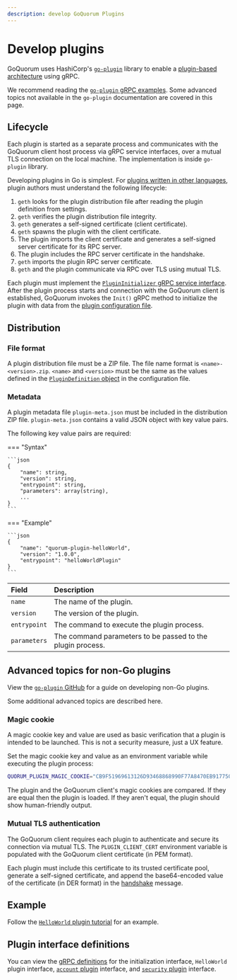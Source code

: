 ```yaml
---
description: develop GoQuorum Plugins
---
```


# Develop plugins

GoQuorum uses HashiCorp's [`go-plugin`](https://github.com/hashicorp/go-plugin) library to enable a [plugin-based
architecture](../Concepts/Plugins.md) using gRPC.

We recommend reading the [`go-plugin` gRPC examples](https://github.com/hashicorp/go-plugin/tree/master/examples/grpc).
Some advanced topics not available in the `go-plugin` documentation are covered in this page.

## Lifecycle

Each plugin is started as a separate process and communicates with the GoQuorum client host process via gRPC service
interfaces, over a mutual TLS connection on the local machine.
The implementation is inside `go-plugin` library.

Developing plugins in Go is simplest.
For [plugins written in other languages](#advanced-topics-for-non-go-plugins), plugin authors must understand the
following lifecycle:

1. `geth` looks for the plugin distribution file after reading the plugin definition from settings.
1. `geth` verifies the plugin distribution file integrity.
1. `geth` generates a self-signed certificate (client certificate).
1. `geth` spawns the plugin with the client certificate.
1. The plugin imports the client certificate and generates a self-signed server certificate for its RPC server.
1. The plugin includes the RPC server certificate in the handshake.
1. `geth` imports the plugin RPC server certificate.
1. `geth` and the plugin communicate via RPC over TLS using mutual TLS.

Each plugin must implement the [`PluginInitializer` gRPC service interface](https://github.com/ConsenSys/quorum-plugin-definitions/blob/master/init.proto).
After the plugin process starts and connection with the GoQuorum client is established,
GoQuorum invokes the `Init()` gRPC method to initialize the plugin with data from the
[plugin configuration file](Configure/Plugins.md).

## Distribution

### File format

A plugin distribution file must be a ZIP file.
The file name format is `<name>-<version>.zip`.
`<name>` and `<version>` must be the same as the values defined in the [`PluginDefinition` object](Configure/Plugins.md#plugindefinition)
in the configuration file.

### Metadata

A plugin metadata file `plugin-meta.json` must be included in the distribution ZIP file.
`plugin-meta.json` contains a valid JSON object with key value pairs.

The following key value pairs are required:

=== "Syntax"

    ```json
    {
        "name": string,
        "version": string,
        "entrypoint": string,
        "parameters": array(string),
        ...
    }
    ```

=== "Example"

    ```json
    {
        "name": "quorum-plugin-helloWorld",
        "version": "1.0.0",
        "entrypoint": "helloWorldPlugin"
    }
    ```

| Field        | Description                                                |
|:-------------|:-----------------------------------------------------------|
| `name`       | The name of the plugin.                                    |
| `version`    | The version of the plugin.                                 |
| `entrypoint` | The command to execute the plugin process.                 |
| `parameters` | The command parameters to be passed to the plugin process. |

## Advanced topics for non-Go plugins

View the [`go-plugin` GitHub](https://github.com/hashicorp/go-plugin/blob/master/docs/guide-plugin-write-non-go.md) for
a guide on developing non-Go plugins.

Some additional advanced topics are described here.

### Magic cookie

A magic cookie key and value are used as basic verification that a plugin is intended to be launched.
This is not a security measure, just a UX feature.

Set the magic cookie key and value as an environment variable while executing the plugin process:

```bash
QUORUM_PLUGIN_MAGIC_COOKIE="CB9F51969613126D93468868990F77A8470EB9177503C5A38D437FEFF7786E0941152E05C06A9A3313391059132A7F9CED86C0783FE63A8B38F01623C8257664"
```

The plugin and the GoQuorum client's magic cookies are compared.
If they are equal then the plugin is loaded.
If they aren't equal, the plugin should show human-friendly output.

### Mutual TLS authentication

The GoQuorum client requires each plugin to authenticate and secure its connection via mutual TLS.
The `PLUGIN_CLIENT_CERT` environment variable is populated with the GoQuorum client certificate (in PEM format).

Each plugin must include this certificate to its trusted certificate pool, generate a self-signed certificate, and
append the base64-encoded value of the certificate (in DER format) in the
[handshake](https://github.com/hashicorp/go-plugin/blob/master/docs/internals.md#handshake) message.

## Example

Follow the [`HelloWorld` plugin tutorial](../Tutorials/Use-Plugin.md) for an example.

## Plugin interface definitions

You can view the [gRPC definitions](https://github.com/ConsenSys/quorum-plugin-definitions) for the initialization
interface, `HelloWorld` plugin interface, [`account` plugin](../Reference/Plugins/Account.md) interface, and
[`security` plugin](../Reference/Plugins/Security.md) interface.
